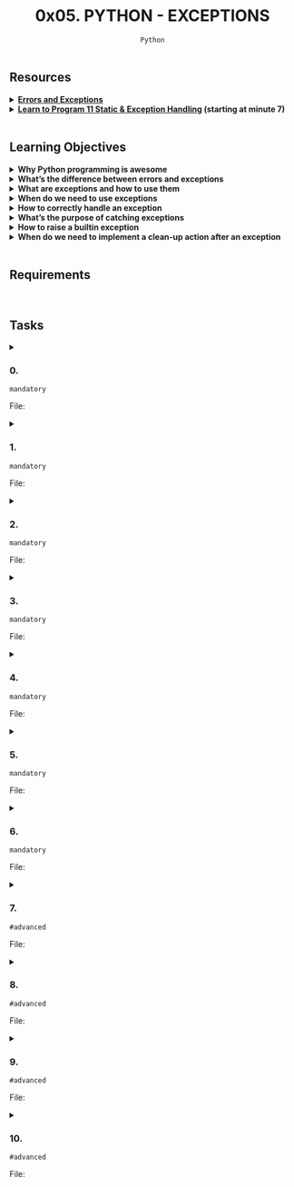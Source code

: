 <h1 align="center"><b>0x05. PYTHON - EXCEPTIONS</b></h1>
<div align="center"><code>Python</code></div>

<!-- <br>

## Background Context -->


<!-- <br>
<hr>
<h3><a href=>Notes</a></h3>
<hr> -->

<br>

## Resources
<details>
<summary><b><a href="https://docs.python.org/3/tutorial/errors.html">Errors and Exceptions</a></b></summary><br>


<br><p align="center">※※※※※※※※※※※※</p><br>
</details>


<details>
<summary><b><a href="https://www.youtube.com/watch?v=7vbgD-3s-w4">Learn to Program 11 Static & Exception Handling</a> (starting at minute 7)</b></summary><br>


<br><p align="center">※※※※※※※※※※※※</p><br>
</details>


<!-- <br>

**man or help:**
- `` -->

<br>

## Learning Objectives
<details>
<summary><b><a href=" "> </a>Why Python programming is awesome</b></summary><br>


<br><p align="center">※※※※※※※※※※※※</p><br>
</details>


<details>
<summary><b><a href=" "> </a>What’s the difference between errors and exceptions</b></summary><br>

In Python, both errors and exceptions are types of issues that can occur during program execution, but they serve different purposes and are handled in distinct ways.

1. **Errors:**
Errors are issues that prevent the program from running successfully. They are generally more severe and occur when there is a problem that Python cannot recover from. Errors are typically detected during the program's compilation phase (before execution) and can include things like syntax errors or import errors.

   For example, if you have a syntax error like a missing parenthesis or an undefined variable, Python will raise an error and your program won't run at all.

2. **Exceptions:**
Exceptions are issues that occur during the execution of a program and can disrupt the normal flow of the program. They are usually caused by external factors or unexpected conditions that the programmer might not have anticipated. Python provides a mechanism to handle exceptions gracefully, allowing you to catch them and take appropriate action rather than letting the program crash.

   Exceptions can be caused by various reasons such as dividing by zero, attempting to access an index that doesn't exist in a list, or opening a file that doesn't exist. When an exception occurs, Python raises an exception object, and you can catch and handle it using `try` and `except` blocks.

Here's an example that demonstrates the difference between errors and exceptions in Python:

```python
# Error - Syntax error
print("Hello World"

try:
    # Exception - Division by zero
    result = 10 / 0
except ZeroDivisionError:
    print("Cannot divide by zero.")
```

In this example, the syntax error (`print("Hello World"`) is an error that prevents the program from running, while the division by zero (`10 / 0`) is an exception that can be caught and handled using an exception handler.

**To sum up, errors are issues detected during the program's compilation phase that prevent it from running, while exceptions are issues that occur during runtime and can be caught and managed using exception handling mechanisms.**

<br>
<br>
<p align="center">***********</p>

> **What's the difference between Compilation time and Runtime:**<br>
   ***Compilation Time***: *This is the phase where the source code is translated into machine-readable code and checked for syntax errors. It is a preparatory step before the program can be executed.*<br>
   ***Runtime***: *This is the phase where the compiled code is actually executed by the computer's processor. It involves processing data, performing calculations, and carrying out the tasks defined by the program.*

<br><p align="center">※※※※※※※※※※※※</p><br>
</details>


<details>
<summary><b><a href=" "> </a>What are exceptions and how to use them</b></summary><br>

Exceptions in Python are a way of handling and managing runtime errors or exceptional conditions that can arise during the execution of a program. Instead of letting the program crash when an error occurs, you can use exception handling to gracefully handle these errors and continue the program's execution. This prevents abrupt termination and allows you to provide meaningful feedback to users or take specific actions to recover from the error.

In Python, exceptions are represented by classes, and each type of exception corresponds to a specific class. For example, the built-in `ZeroDivisionError` class represents an exception that occurs when you attempt to divide by zero. When an exception is raised, Python generates an exception object containing information about the error, such as its type and a description.

The basic structure for handling exceptions in Python is the `try` and `except` block:

```python
try:
    # Code that might raise an exception
    result = 10 / 0  # This will raise a ZeroDivisionError
except ZeroDivisionError:
    # Code to handle the exception
    print("Cannot divide by zero.")
```

In this example, the code inside the `try` block attempts to divide `10` by `0`, which raises a `ZeroDivisionError` exception. The program then jumps to the corresponding `except` block, where you can provide instructions on how to handle the exception. In this case, the message "Cannot divide by zero." will be printed.

You can also catch multiple types of exceptions by using multiple `except` blocks or a single `except` block with multiple exception types:

```python
try:
    # Code that might raise exceptions
    value = int("not_an_integer")  # This will raise a ValueError
except ZeroDivisionError:
    print("Cannot divide by zero.")
except ValueError:
    print("Invalid integer value.")
```

If you want to catch all exceptions (not recommended in most cases), you can use a more general `except` block without specifying the exception type:

```python
try:
    # Code that might raise exceptions
    result = 10 / 0  # This will raise a ZeroDivisionError
except:
    print("An exception occurred.")
```

In addition to `try` and `except`, you can use other clauses with exception handling:

- `else`: Code in the `else` block is executed if no exceptions are raised in the `try` block.
- `finally`: Code in the `finally` block is always executed, regardless of whether an exception was raised. It's often used for cleanup tasks like closing files or releasing resources.

```python
try:
    # Code that might raise an exception
    value = 10 / 2
except ZeroDivisionError:
    print("Cannot divide by zero.")
else:
    print("Result:", value)
finally:
    print("Done.")
```

By using exception handling, you can make your Python programs more robust and user-friendly by gracefully handling errors and ensuring that your program can recover from unexpected situations.

<br><p align="center">※※※※※※※※※※※※</p><br>
</details>


<details>
<summary><b><a href=" "> </a>When do we need to use exceptions</b></summary><br>

You should use exceptions in Python whenever you want to handle runtime errors or exceptional situations in a controlled and graceful manner. Exceptions are particularly useful when you want to prevent your program from crashing due to unexpected errors and provide meaningful feedback to users or take specific actions to recover from the errors.

Here are some scenarios where you might want to use exceptions along with code examples:

1. **Input Validation:**<br>
   When you're accepting user input, it's a good practice to validate the input and handle invalid cases using exceptions. For example, when converting user input to an integer:

   ```python
   try:
       user_input = input("Enter an integer: ")
       value = int(user_input)
   except ValueError:
       print("Invalid input. Please enter a valid integer.")
   ```

2. **File Operations:**<br>
   When working with files, exceptions can help you handle cases where the file doesn't exist or there are issues during reading/writing:

   ```python
   try:
       with open("myfile.txt", "r") as file:
           content = file.read()
   except FileNotFoundError:
       print("File not found.")
   except IOError:
       print("An error occurred while reading the file.")
   ```

3. **Networking:**<br>
   When dealing with network-related operations, like making HTTP requests, exceptions can handle connectivity issues:

   ```python
   import requests

   try:
       response = requests.get("https://example.com")
       response.raise_for_status()  # Raises an exception for HTTP errors
   except requests.exceptions.RequestException:
       print("Error occurred while making the request.")
   ```

4. **Arithmetic Operations:**<br>
   Handle cases where mathematical operations might result in exceptions, like division by zero:

   ```python
   try:
       result = 10 / 0
   except ZeroDivisionError:
       print("Cannot divide by zero.")
   ```

5. **Custom Exceptions:**<br>
   You can create your own custom exceptions to handle specific situations in your code:

   ```python
   class CustomError(Exception):
       pass

   try:
       if some_condition:
           raise CustomError("Custom error message")
   except CustomError as ce:
       print("Caught custom error:", ce)
   ```

6. **Resource Management:**<br>
   When working with external resources (like databases or external services), exceptions can ensure proper resource cleanup:

   ```python
   try:
       db_connection = connect_to_database()
       # Code that uses the database connection
   except DatabaseError:
       print("An error occurred while accessing the database.")
   finally:
       db_connection.close()  # Ensures the connection is closed even if an error occurs
   ```

In general, use exceptions when you expect that certain operations might fail due to unforeseen circumstances, and you want to handle these situations without causing your program to crash. It's important to provide informative error messages to users and to log detailed error information for debugging purposes.

<br><p align="center">※※※※※※※※※※※※</p><br>
</details>


<details>
<summary><b><a href=" "> </a>How to correctly handle an exception</b></summary><br>

Handling exceptions in Python involves using `try` and `except` blocks to manage potential errors in your code. Here's a step-by-step guide on how to correctly handle an exception:

1. **Identify the Risky Code:**
   Determine which part of your code might raise an exception. This is the code you'll place inside the `try` block.

2. **Wrap the Risky Code in a `try` Block:**
   Enclose the potentially problematic code within a `try` block. If an exception occurs within this block, the program will jump to the corresponding `except` block.

3. **Specify the Exception Type:**
   After the `try` block, add one or more `except` blocks. Each `except` block should specify the type of exception it can handle. You can catch multiple exception types by using multiple `except` blocks or a single `except` block with multiple exception types.

4. **Handle the Exception:**
   Inside the `except` block, write code to handle the exception. This could involve displaying an error message, logging the issue, attempting an alternative action, or any other appropriate response.

5. **Optionally Include an `else` Block:**
   If you have code that should run only if no exception occurs, place it inside an `else` block after all the `except` blocks.

6. **Optionally Include a `finally` Block:**
   If you have code that should always run, regardless of whether an exception occurred or not, place it inside a `finally` block.

Here's an example demonstrating the correct handling of an exception:

```python
try:
    dividend = int(input("Enter a number to divide: "))
    divisor = int(input("Enter a divisor: "))
    result = dividend / divisor
except ZeroDivisionError:
    print("Cannot divide by zero.")
except ValueError:
    print("Please enter valid numbers.")
else:
    print("Result:", result)
finally:
    print("Division operation completed.")
```

In this example:
- The `try` block contains code that may raise exceptions (division by zero or invalid input).
- There are two `except` blocks to handle the `ZeroDivisionError` and `ValueError` exceptions separately.
- The `else` block prints the result if no exception occurs.
- The `finally` block ensures that the final message is displayed, regardless of exceptions.

When handling exceptions, it's important to provide meaningful error messages and take appropriate actions to prevent program crashes and to guide users through troubleshooting.

<br><p align="center">※※※※※※※※※※※※</p><br>
</details>


<details>
<summary><b><a href=" "> </a>What’s the purpose of catching exceptions</b></summary><br>

Catching exceptions serves several important purposes in programming:

1. **Error Handling and Recovery:** Catching exceptions allows you to handle unexpected errors or exceptional conditions gracefully without crashing the entire program. Instead of letting an error propagate and disrupt the program's execution, you can provide alternative behavior or take corrective actions to recover from the error. This is crucial for maintaining the stability and reliability of your application.

2. **User-Friendly Feedback:** When exceptions occur, users are often presented with cryptic error messages that they may not understand. By catching exceptions and providing meaningful error messages or instructions, you can improve the user experience and help users understand what went wrong and how to proceed.

3. **Program Robustness:** Exception handling helps make your program more robust by allowing it to handle unexpected situations and errors that might occur during runtime. This prevents your program from abruptly crashing and helps it continue functioning in the presence of errors.

4. **Logging and Debugging:** When you catch and handle exceptions, you can log information about the exception, including its type, message, and potentially the stack trace. This information is valuable for diagnosing and debugging issues in your application, as it provides insight into what caused the error and where it occurred.

5. **Resource Cleanup:** Exception handling can be used to ensure that resources, such as files, network connections, or database connections, are properly closed or released, even if an error occurs. The `finally` block is often used for this purpose to guarantee cleanup operations.

6. **Control Flow:** By catching exceptions, you can control the flow of your program in response to different conditions. For instance, you might want to retry an operation if it fails due to a temporary network issue or proceed with an alternative strategy if a specific exception occurs.

7. **Security:** Handling exceptions can help protect sensitive information from leaking in error messages. By catching and handling exceptions appropriately, you can prevent exposing details that could potentially be exploited by malicious users.

8. **Third-Party Libraries:** When using third-party libraries, you might encounter exceptions specific to those libraries. Catching these exceptions allows you to handle library-specific issues and continue your application's execution without being disrupted by external errors.

Overall, catching exceptions enables you to write more reliable and user-friendly software by managing errors, maintaining control over the program's execution, and enhancing the overall user experience.

<br><p align="center">※※※※※※※※※※※※</p><br>
</details>


<details>
<summary><b><a href=" "> </a>How to raise a builtin exception</b></summary><br>

In Python, you can create custom exceptions by defining new classes that inherit from built-in exception classes. This allows you to extend and customize the behavior of exception handling in your code. To raise a built-in exception from a custom exception class, you need to create a class that inherits from the desired built-in exception class and then raise an instance of your custom exception class. Here's how you can do it:

Let's say you want to create a custom exception named `CustomError` that inherits from the built-in `ValueError` exception. Here's how you can achieve that:

```python
class CustomError(ValueError):
    pass

def some_function(value):
    if value < 0:
        raise CustomError("Value must be non-negative")

try:
    some_function(-5)
except CustomError as e:
    print("Custom error:", e)
except ValueError as e:
    print("ValueError:", e)
```

<br>
<br>
<p align="center">*******************************</p>
<br>

```python
class CustomError(ValueError):
    pass
```

Here, a new custom exception class named `CustomError` is defined. This class inherits from the built-in `ValueError` class. By inheriting from `ValueError`, `CustomError` will have all the properties and behavior of a `ValueError` exception, and you can also customize it further if needed.

```python
def some_function(value):
    if value < 0:
        raise CustomError("Value must be non-negative")
```

A function named `some_function` is defined. This function takes a `value` as an argument. Inside the function, there's a condition that checks if the `value` is negative. If the condition is true (i.e., the value is negative), the function raises an instance of the `CustomError` exception with the error message "Value must be non-negative."

```python
try:
    some_function(-5)
except CustomError as e:
    print("Custom error:", e)
except ValueError as e:
    print("ValueError:", e)
```

This code is inside a `try` block, which means it's trying to execute the code within it. The `some_function(-5)` call inside the `try` block would raise a `CustomError` exception since the value `-5` is negative. In the `except` block, we catch the `CustomError` exception using `except CustomError as e:`. Here, `e` will be the instance of the raised `CustomError` exception. We print a message indicating that a custom error occurred and provide the details of the exception.

Since `CustomError` is a subclass of `ValueError`, you might expect that the `except ValueError as e:` block could also catch the exception. However, due to the way exception handling works, Python will prioritize catching the most specific exception type first, which is `CustomError`. If the `except CustomError` block was not present, then the `ValueError` block would catch the exception.

The output of this code, when executed, would be something like:
```
Custom error: Value must be non-negative
```

This example demonstrates how you can create and raise custom exceptions in Python by inheriting from built-in exception classes, allowing you to design more meaningful and context-specific error handling in your code.

When you catch exceptions using `except` blocks, it's important to catch the more specific exceptions first before catching more general ones. In this example, we catch `CustomError` before catching `ValueError`, since `CustomError` is a subclass of `ValueError`.

Remember that when creating custom exceptions, you can define additional attributes or methods in your custom exception class to provide more context or behavior specific to your application's needs.

<br>
<br>
<p align="center">*******************************</p>
<br>

In the code example provided earlier:

```python
class CustomError(ValueError):
    pass
```

The `pass` statement is used as a placeholder that does nothing. In Python, it's a way to indicate that you want to define a block of code (in this case, the body of the `CustomError` class) but you don't want to add any functionality or statements within that block at the moment. It's often used when syntactically a statement is required but you don't want to execute any code.

In the context of defining a custom exception class, the `pass` statement indicates that you're intentionally leaving the class definition empty for now, and you might later add more attributes, methods, or custom behavior to the class. It's a common approach when you're creating a placeholder for future development or when you're creating a subclass of an existing class and you want to inherit its behavior without adding anything new immediately.

For example, you might later add custom methods to your `CustomError` class:

```python
class CustomError(ValueError):
    def __init__(self, message):
        super().__init__(message)
    
    def log_error(self):
        print("An error occurred:", self.args[0])
```

In this updated example, the `CustomError` class now has a custom constructor (`__init__`) and a method called `log_error`. These additions can be made at a later stage while keeping the structure of the class defined earlier.

<br><p align="center">※※※※※※※※※※※※</p><br>
</details>


<details>
<summary><b><a href=" "> </a>When do we need to implement a clean-up action after an exception</b></summary><br>

Implementing a clean-up action after an exception is necessary when your code has acquired resources or initiated processes that need to be properly handled and released, even if an exception occurs during their use. Clean-up actions are essential for maintaining the integrity of your program and preventing resource leaks or unintended side effects. Here are some scenarios where implementing a clean-up action after an exception is important:

1. **File Handling:**
   If your code opens files for reading or writing, it's crucial to ensure that the files are properly closed, regardless of whether an exception is raised or not. Failing to close files can lead to resource leaks and potential data corruption. Using a `finally` block for file closure guarantees that the file will be closed even if an exception occurs.

2. **Database Connections:**
   When connecting to databases or other external resources, you should ensure that connections are closed properly to release resources and prevent potential issues like connection leaks. Clean-up actions in the form of `finally` blocks can help close database connections, even if an exception disrupts the normal flow of your code.

3. **Network Connections:**
   Similar to database connections, network connections should be closed properly to avoid leaving sockets open indefinitely. Properly closing network connections can prevent issues such as running out of available sockets.

4. **Memory Allocation and Deallocation:**
   If your code involves manual memory management, as is the case in some low-level programming scenarios, you need to ensure that allocated memory is properly deallocated, even if an exception is raised.

5. **Resource Locking:**
   In multi-threaded or multi-process applications, clean-up actions can be used to release locks or other synchronization mechanisms, ensuring that resources are not left locked in case of exceptions.

6. **Temporary Files:**
   When creating temporary files, you should ensure that they are deleted after they're no longer needed. Clean-up actions can be used to delete temporary files, helping to avoid clutter and potential security risks.

7. **External Hardware:**
   If your code interacts with external hardware devices, such as sensors or actuators, clean-up actions may be needed to put the hardware in a safe state before exiting, even if an exception occurs.

8. **Transactions and State Management:**
   In applications that involve transactions or state changes, clean-up actions can be used to roll back changes made before the exception occurred, ensuring that the system is left in a consistent state.

In all of these scenarios, the `finally` block is a powerful tool to ensure that clean-up code is executed regardless of whether an exception is raised. The `finally` block is executed after the `try` block, regardless of whether an exception was raised or not, making it suitable for implementing clean-up actions.

```python
try:
    # Code that may raise an exception
    file = open("data.txt", "r")
    # ...
except SomeException:
    # Exception handling
finally:
    # Clean-up code
    file.close()  # Ensure the file is closed even if an exception occurred
```

By implementing appropriate clean-up actions, you can make your code more reliable, secure, and resilient in the face of unexpected exceptions.

<br><p align="center">※※※※※※※※※※※※</p><br>
</details>


<br>

## Requirements
<!-- Add your requirements here -->

<!-- <br>

## More Info -->

<br>

## Tasks
<details>
<summary>

### 0. 
`mandatory`

File: []()
</summary>


</details>

<details>
<summary>

### 1. 
`mandatory`

File: []()
</summary>


</details>

<details>
<summary>

### 2. 
`mandatory`

File: []()
</summary>


</details>

<details>
<summary>

### 3. 
`mandatory`

File: []()
</summary>


</details>

<details>
<summary>

### 4. 
`mandatory`

File: []()
</summary>


</details>

<details>
<summary>

### 5. 
`mandatory`

File: []()
</summary>


</details>

<details>
<summary>

### 6. 
`mandatory`

File: []()
</summary>


</details>

<details>
<summary>

### 7. 
`#advanced`

File: []()
</summary>


</details>

<details>
<summary>

### 8. 
`#advanced`

File: []()
</summary>


</details>

<details>
<summary>

### 9. 
`#advanced`

File: []()
</summary>


</details>

<details>
<summary>

### 10. 
`#advanced`

File: []()
</summary>


</details>

